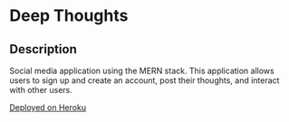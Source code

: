 # Deep Thoughts

## Description
Social media application using the MERN stack. This application allows users to sign up and create an account, post their thoughts, and interact with other users. 

[Deployed on Heroku](https://guarded-everglades-36057.herokuapp.com/)